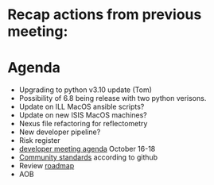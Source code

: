 # Recap actions from previous meeting:


# Agenda
- Upgrading to python v3.10 update (Tom)
- Possibility of 6.8 being release with two python verisons.
- Update on ILL MacOS ansible scripts?
- Update on new ISIS MacOS machines?
- Nexus file refactoring for reflectometry
- New developer pipeline?
- Risk register
- [developer meeting agenda](https://github.com/mantidproject/workshops/blob/main/developer/2023-10/agenda.md) October 16-18
- [Community standards](https://github.com/mantidproject/mantid/community) according to github
- Review [roadmap](https://github.com/mantidproject/roadmap/projects/1)
- AOB
